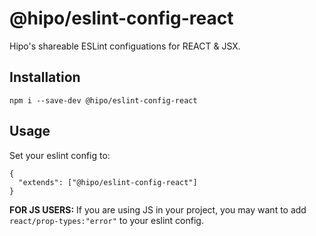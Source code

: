 # @hipo/eslint-config-react

Hipo's shareable ESLint configuations for REACT & JSX.

## Installation

```
npm i --save-dev @hipo/eslint-config-react
```

## Usage

Set your eslint config to:

```
{
  "extends": ["@hipo/eslint-config-react"]
}
```
**FOR JS USERS:** If you are using JS in your project, you may want to add `react/prop-types:"error"` to your eslint config.